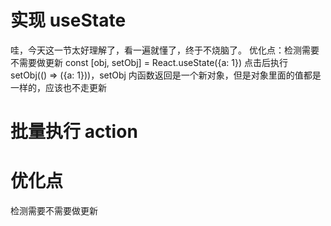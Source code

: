 # 实现 useState
哇，今天这一节太好理解了，看一遍就懂了，终于不烧脑了。
优化点：检测需要不需要做更新
const [obj, setObj] = React.useState({a: 1})
点击后执行 setObj(() => ({a: 1}))，setObj  内函数返回是一个新对象，但是对象里面的值都是一样的，应该也不走更新

# 批量执行 action

# 优化点
检测需要不需要做更新

